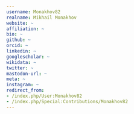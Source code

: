 ```yaml
---
username: Monakhov82
realname: Mikhail Monakhov
website: ~
affiliation: ~
bio: ~
github: ~
orcid: ~
linkedin: ~
googlescholar: ~
wikidata: ~
twitter: ~
mastodon-url: ~
meta: ~
instagram: ~
redirect_from:
- /index.php/User:Monakhov82
- /index.php/Special:Contributions/Monakhov82
---
```

